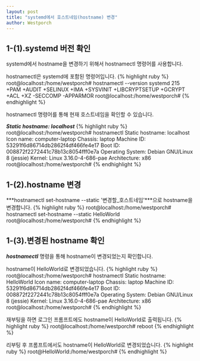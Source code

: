 ```yaml
---
layout: post
title: "systemd에서 호스트네임(hostname) 변경"
author: Westporch
---
```


1-(1).systemd 버전 확인
-----------------
systemd에서 hostname을 변경하기 위해서 hostnamectl 명령어를 사용합니다.

hostnamectl은 systemd에 포함된 명령어입니다.
{% highlight ruby %}
root@localhost:/home/westporch# hostnamectl --version
systemd 215
+PAM +AUDIT +SELINUX +IMA +SYSVINIT +LIBCRYPTSETUP +GCRYPT +ACL +XZ -SECCOMP -APPARMOR
root@localhost:/home/westporch#
{% endhighlight %}

hostnamectl 명령어를 통해 현재 호스트네임을 확인할 수 있습니다.

***Static hostname: localhost***
{% highlight ruby %}
root@localhost:/home/westporch# hostnamectl 
   Static hostname: localhost
         Icon name: computer-laptop
           Chassis: laptop
        Machine ID: 53291f6d86714db2862f4df466fe4e17
           Boot ID: 008872f2272441c78b13c8054fff0e7a
  Operating System: Debian GNU/Linux 8 (jessie)
            Kernel: Linux 3.16.0-4-686-pae
      Architecture: x86
root@localhost:/home/westporch# 
{% endhighlight %}

1-(2).hostname 변경
--------------
***hostnamectl set-hostname --static '변경할_호스트네임'***으로 hostname을 변경합니다.
{% highlight ruby %}
root@localhost:/home/westporch# hostnamectl set-hostname --static HelloWorld
root@localhost:/home/westporch#
{% endhighlight %}

1-(3).변경된 hostname 확인
---------------------
***hostnamectl*** 명령을 통해 hostname이 변경되었는지 확인합니다.

hostname이 HelloWorld로 변경되었습니다.
{% highlight ruby %}
root@localhost:/home/westporch# hostnamectl
   Static hostname: HelloWorld
         Icon name: computer-laptop
           Chassis: laptop
        Machine ID: 53291f6d86714db2862f4df466fe4e17
           Boot ID: 008872f2272441c78b13c8054fff0e7a
  Operating System: Debian GNU/Linux 8 (jessie)
            Kernel: Linux 3.16.0-4-686-pae
      Architecture: x86
root@localhost:/home/westporch# 
{% endhighlight %}

재부팅을 하면 로그인 프롬프트에도 hostname이 HelloWorld로 출력됩니다.
{% highlight ruby %}
root@localhost:/home/westporch# reboot
{% endhighlight %}

리부팅 후 프롬프트에서도 hostname이 HelloWorld로 변경되었습니다.
{% highlight ruby %}
root@HelloWorld:/home/westporch# 
{% endhighlight %}
